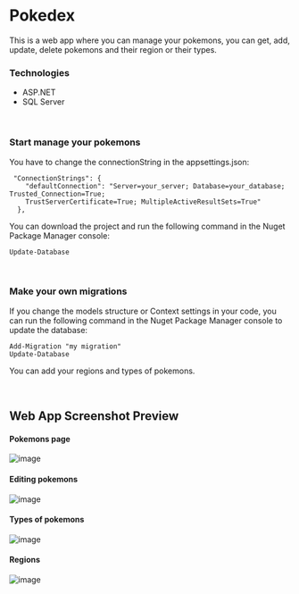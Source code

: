 # Pokedex

This is a web app where you can manage your pokemons, you can get, add, update, delete pokemons and their region or their types.

### Technologies

- ASP.NET
- SQL Server

<br/>

### Start manage your pokemons

You have to change the connectionString in the appsettings.json:

```
 "ConnectionStrings": {
    "defaultConnection": "Server=your_server; Database=your_database; Trusted_Connection=True; 
    TrustServerCertificate=True; MultipleActiveResultSets=True"
  },

```

You can download the project and run the following command in the Nuget Package Manager console:
```
Update-Database
```
<br/>

### Make your own migrations

If you change the models structure or Context settings in your code, you can run the following command in the Nuget Package Manager console to update the database:

```
Add-Migration "my migration"
Update-Database
```

You can add your regions and types of pokemons.

<br/>

## Web App Screenshot Preview

#### Pokemons page

![image](https://github.com/HaroldMart/Pokedex/assets/93040571/bd179bce-5148-4693-99ca-ee4e8d133825)

#### Editing pokemons

![image](https://github.com/HaroldMart/Pokedex/assets/93040571/59107922-6e4b-461c-8b47-db98e1ad632e)

#### Types of pokemons

![image](https://github.com/HaroldMart/Pokedex/assets/93040571/7d26a04e-f6c5-4647-b7ce-0661ae1ef9d7)

#### Regions

![image](https://github.com/HaroldMart/Pokedex/assets/93040571/7e92d8b0-38d8-4d9f-aea4-4c5314675163)

